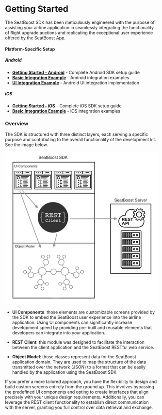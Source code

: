 # Getting Started

The SeatBoost SDK has been meticulously engineered with the purpose of assisting your airline application in seamlessly integrating the functionality of flight upgrade auctions and replicating the exceptional user experience offered by the SeatBoost App.

#### Platform-Specific Setup

##### Android

- **[Getting Started - Android](getting-started-android.md)** - Complete Android SDK setup guide
- **[Basic Integration Example](examples-android/basic-integration.md)** - Android integration examples
- **[UI Integration Example](examples-android/ui-integration.md)** - Android UI integration implementation

##### iOS

- **[Getting Started - iOS](getting-started-ios.md)** - Complete iOS SDK setup guide
- **[Basic Integration Example](examples-ios/basic-integration.md)** - iOS integration examples


### Overview

The SDK is structured with three distinct layers, each serving a specific purpose and contributing to the overall functionality of the development kit. See the image below.

<center>
	<img src="images/sdk.jpg"/>
</center>

* **UI Components**: those elements are customizable screens provided by the SDK to embed the SeatBoost user experience into the airline application. Using UI components can significantly increase development speed by providing pre-built and reusable elements that developers can integrate into your application. 

* **REST Client**: this module was designed to facilitate the interaction between the client application and the SeatBoost RESTful web service.

* **Object Model**: those classes represent data for the SeatBoost application domain. They are used to map the structure of the data transmitted over the network (JSON) to a format that can be easily handled by the application using the SeatBoost SDK

If you prefer a more tailored approach, you have the flexibility to design and build custom screens entirely from the ground up. This involves bypassing the predefined UI components and opting to create interfaces that align precisely with your unique design requirements. Additionally, you can leverage the REST client functionality to establish direct communication with the server, granting you full control over data retrieval and exchange.

